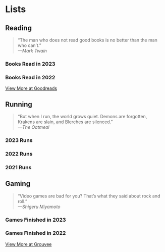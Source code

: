 # Lists

## Reading

> “The man who does not read good books is no better than the man who can’t.”  
  *—Mark Twain*
  
### Books Read in 2023
<List-Reading :year="2023" sortable />

### Books Read in 2022
<List-Reading :year="2022" sortable />

[View More at Goodreads](https://www.goodreads.com/user/show/4284038-brian-hamburg)

## Running

> “But when I run, the world grows quiet. Demons are forgotten, Krakens are slain, and Blerches are silenced.”  
  *—The Oatmeal*

### 2023 Runs
<List-Running :year="2023" sortable />

### 2022 Runs
<List-Running :year="2022" sortable />

### 2021 Runs
<List-Running :year="2021" sortable />

## Gaming

> “Video games are bad for you? That’s what they said about rock and roll.”  
  *—Shigeru Miyamoto*

### Games Finished in 2023
<List-Gaming :year="2023" sortable />

### Games Finished in 2022
<List-Gaming :year="2022" sortable />

[View More at Grouvee](https://www.grouvee.com/user/burgbits/shelves/148221-finished/)
